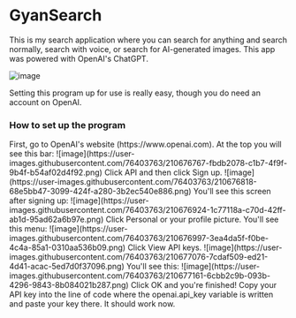 # GyanSearch
This is my search application where you can search for anything and search normally, search with voice, or search for AI-generated images. This app was powered with OpenAI's ChatGPT.

![image](https://user-images.githubusercontent.com/76403763/210676619-6b06515d-ee92-4253-9403-c360213a3856.png)

Setting this program up for use is really easy, though you do need an account on OpenAI.

<h3>How to set up the program</h3>
First, go to OpenAI's website (https://www.openai.com). At the top you will see this bar:
![image](https://user-images.githubusercontent.com/76403763/210676767-fbdb2078-c1b7-4f9f-9b4f-b54af02d4f92.png)
Click API and then click Sign up.
![image](https://user-images.githubusercontent.com/76403763/210676818-68e5bb47-3099-424f-a280-3b2ec540e886.png)
You'll see this screen after signing up:
![image](https://user-images.githubusercontent.com/76403763/210676924-1c77118a-c70d-42ff-ab1d-95ad62a6b97e.png)
Click Personal or your profile picture. You'll see this menu:
![image](https://user-images.githubusercontent.com/76403763/210676997-3ea4da5f-f0be-4c4a-85a1-0310aa536b09.png)
Click View API keys.
![image](https://user-images.githubusercontent.com/76403763/210677076-7cdaf509-ed21-4d41-acac-5ed7d0f37096.png)
You'll see this:
![image](https://user-images.githubusercontent.com/76403763/210677161-6cbb2c9b-093b-4296-9843-8b084021b287.png)
Click OK and you're finished!
Copy your API key into the line of code where the openai.api_key variable is written and paste your key there. It should work now.
